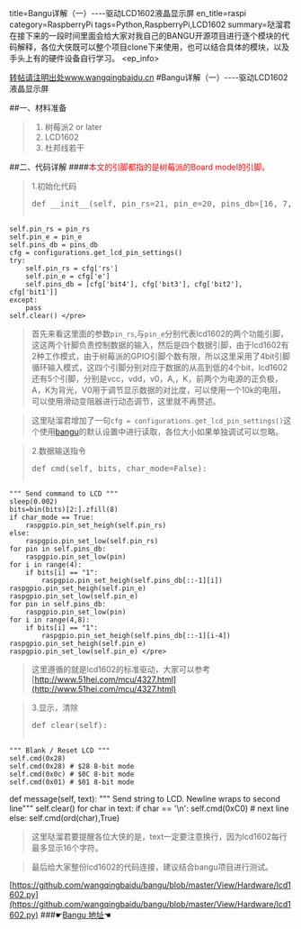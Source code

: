 title=Bangu详解（一）----驱动LCD1602液晶显示屏
en_title=raspi
category=RaspberryPi
tags=Python,RaspberryPi,LCD1602
summary=哒溜君在接下来的一段时间里面会给大家对我自己的BANGU开源项目进行逐个模块的代码解释，各位大侠既可以整个项目clone下来使用，也可以结合具体的模块，以及手头上有的硬件设备自行学习。
<ep_info>

[转帖请注明出处www.wangqingbaidu.cn](www.wangqingbaidu.cn)
#Bangu详解（一）----驱动LCD1602液晶显示屏

##一、材料准备
>1. 树莓派2 or later
>2. LCD1602
>3. 杜邦线若干

##二、代码详解
####<font color=red>本文的引脚都指的是树莓派的Board model的引脚。</font>
>1.初始化代码
><pre class="brush:python;">def __init__(self, pin_rs=21, pin_e=20, pins_db=[16, 7, 8, 25]):
    self.pin_rs = pin_rs
    self.pin_e = pin_e
    self.pins_db = pins_db
    cfg = configurations.get_lcd_pin_settings()
    try:
        self.pin_rs = cfg['rs']
        self.pin_e = cfg['e']
        self.pins_db = [cfg['bit4'], cfg['bit3'], cfg['bit2'], cfg['bit1']]
    except:
        pass
    self.clear() </pre>

>首先来看这里面的参数`pin_rs`,与`pin_e`分别代表lcd1602的两个功能引脚，这这两个针脚负责控制数据的输入，然后是四个数据引脚，由于lcd1602有2种工作模式，由于树莓派的GPIO引脚个数有限，所以这里采用了4bit引脚循环输入模式，这四个引脚分别对应于数据的从高到低的4个bit，lcd1602还有5个引脚，分别是vcc，vdd，v0，A,，K，前两个为电源的正负极，A，K为背光，V0用于调节显示数据的对比度，可以使用一个10k的电阻，可以使用滑动变阻器进行动态调节，这里就不再赘述。

>这里哒溜君增加了一句`cfg = configurations.get_lcd_pin_settings()`这个使用[bangu](https://github.com/wangqingbaidu/bangu/)的默认设置中进行读取，各位大小如果单独调试可以忽略。

>2.数据输送指令
>
><pre class="brush:python;">def cmd(self, bits, char_mode=False):
    """ Send command to LCD """
    sleep(0.002)
    bits=bin(bits)[2:].zfill(8)
    if char_mode == True:
        raspgpio.pin_set_heigh(self.pin_rs)
    else:
        raspgpio.pin_set_low(self.pin_rs)
    for pin in self.pins_db:
        raspgpio.pin_set_low(pin)
    for i in range(4):
        if bits[i] == "1":
            raspgpio.pin_set_heigh(self.pins_db[::-1][i])
    raspgpio.pin_set_heigh(self.pin_e)
    raspgpio.pin_set_low(self.pin_e)
    for pin in self.pins_db:
        raspgpio.pin_set_low(pin)
    for i in range(4,8):
        if bits[i] == "1":
            raspgpio.pin_set_heigh(self.pins_db[::-1][i-4])           
    raspgpio.pin_set_heigh(self.pin_e)
    raspgpio.pin_set_low(self.pin_e) </pre>

>这里遵循的就是lcd1602的标准驱动，大家可以参考[http://www.51hei.com/mcu/4327.html](http://www.51hei.com/mcu/4327.html)

>3.显示，清除
><pre class="brush:python;">def clear(self):
    """ Blank / Reset LCD """
    self.cmd(0x28)
    self.cmd(0x28) # $28 8-bit mode
    self.cmd(0x0c) # $0C 8-bit mode
    self.cmd(0x01) # $01 8-bit mode
def message(self, text):
    """ Send string to LCD. Newline wraps to second line"""
    self.clear()
    for char in text:
        if char == '\n':
            self.cmd(0xC0) # next line
        else:
            self.cmd(ord(char),True)</pre>

>这里哒溜君要提醒各位大侠的是，text一定要注意换行，因为lcd1602每行最多显示16个字符。

>最后给大家整份lcd1602的代码连接，建议结合bangu项目进行测试。

[https://github.com/wangqingbaidu/bangu/blob/master/View/Hardware/lcd1602.py](https://github.com/wangqingbaidu/bangu/blob/master/View/Hardware/lcd1602.py)
###☛[Bangu 地址](https://github.com/wangqingbaidu/bangu/)☚